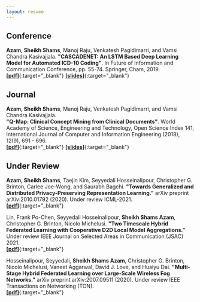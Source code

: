 ```yaml
---
layout: resume
---
```

## Conference

**Azam, Sheikh Shams**, Manoj Raju, Venkatesh Pagidimarri, and Vamsi Chandra Kasivajjala. **"CASCADENET: An LSTM Based Deep Learning Model for Automated ICD-10 Coding"**. In Future of Information and Communication Conference, pp. 55-74. Springer, Cham, 2019. <br/>[**[pdf]**](https://www.researchgate.net/profile/Sheikh_Shams_Azam/publication/330831968_CASCADENET_An_LSTM_based_deep_learning_model_for_automated_ICD-10_coding/links/5cb464f2299bf12097666d63/CASCADENET-An-LSTM-based-deep-learning-model-for-automated-ICD-10-coding.pdf){:target="_blank"} [**[slides]**](https://drive.google.com/file/d/1P0-ih5VfSx4INWS9oRnezkNJ9PAnn1OI/view?usp=sharing){:target="_blank"}

## Journal

**Azam, Sheikh Shams**, Manoj Raju, Venkatesh Pagidimarri, and Vamsi Chandra Kasivajjala. <br/>**"Q-Map: Clinical Concept Mining from Clinical Documents"**. World Academy of Science, Engineering and Technology, Open Science Index 141, International Journal of Computer and Information Engineering (2018), 12(9), 691 - 696. <br/>[**[pdf]**](https://publications.waset.org/10009490/pdf){:target="_blank"} [**[slides]**](https://drive.google.com/file/d/1DGFSsaRQIcWbYTSgilYVWDCwiikDg_Fh/view?usp=sharing){:target="_blank"}


## Under Review

**Azam, Sheikh Shams**, Taejin Kim, Seyyedali Hosseinalipour, Christopher G. Brinton, Carlee Joe-Wong, and Saurabh Bagchi. **"Towards Generalized and Distributed Privacy-Preserving Representation Learning."** arXiv preprint arXiv:2010.01792 (2020). Under review ICML-2021. <br/>[**[pdf]**](https://arxiv.org/pdf/2010.01792.pdf){:target="_blank"}

Lin, Frank Po-Chen, Seyyedali Hosseinalipour, **Sheikh Shams Azam**, Christopher G. Brinton, Nicolo Michelusi. **"Two Timescale Hybrid Federated Learning with Cooperative D2D Local Model Aggregations."** Under review IEEE Journal on Selected Areas in Communication (JSAC) 2021. <br/>[**[pdf]**](https://cbrinton.net/TTHF-JSAC-2021.pdf){:target="_blank"}

Hosseinalipour, Seyyedali, **Sheikh Shams Azam**, Christopher G. Brinton, Nicolo Michelusi, Vaneet Aggarwal, David J. Love, and Huaiyu Dai. **"Multi-Stage Hybrid Federated Learning over Large-Scale Wireless Fog Networks."** arXiv preprint arXiv:2007.09511 (2020). Under review IEEE Transactions on Networking (TON). <br/>[**[pdf]**](https://arxiv.org/pdf/2007.09511.pdf){:target="_blank"}


